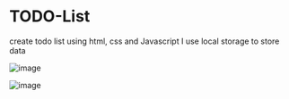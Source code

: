 # TODO-List

create todo list using html, css and Javascript
I use local storage to store data

![image](https://github.com/ImAnmolGaikwad/TODO-List/assets/62071081/e19462de-a2f2-4fe5-acbb-1200f024ce52)


![image](https://github.com/ImAnmolGaikwad/TODO-List/assets/62071081/166c5550-382d-4476-813d-a1fed4562bec)


